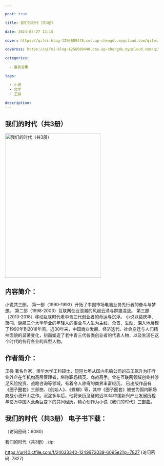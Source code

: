 ```yaml
---

post: true

title: 我们的时代（共3册）

date: 2024-05-27 13:15

cover: https://qifei-blog-1256009448.cos.ap-chengdu.myqcloud.com/qifei-blog/65f193bc9f345e8d03b892d8.jpg

coveross: https://qifei-blog-1256009448.cos.ap-chengdu.myqcloud.com/qifei-blog/65f193bc9f345e8d03b892d8.jpg

categories:

  - 套装合集

tags:

  - 小说
  - 文学
  - 王强

description:
---
```


## 我们的时代（共3册）
<img alt="我们的时代（共3册） " class="aligncenter loading" data-was-processed="true" decoding="async" fetchpriority="high" height="471" src="https://qifei-blog-1256009448.cos.ap-chengdu.myqcloud.com/qifei-blog/65f193bc9f345e8d03b892d8.jpg" style="cursor: zoom-in;" width="314"/>

## 内容简介：

小说共三部。 第一部（1990-1993）开拓了中国市场电脑业务先行者的奋斗与梦想。 第二部（1998-2003）互联网创业浪潮的风起云涌与群雄混战。 第三部（2010-2018）移动互联时代老中青三代创业者的命运与沉浮。 小说以裴庆华、萧闯、谢航三个大学毕业的年轻人的事业与人生为主线，全景、生动、深入地展现了1990年到2018年间，近30年来，中国商业发展、经济迭代、社会变迁与人们精神面貌的显著变化，刻画塑造了老中青三代各类创业者的代表人物，以及生活在这个时代的各行各业的典型人物。

## 作者简介：

王强 著名作家，清华大学工科硕士，短短七年从国内电脑公司的员工飙升为IT行业外企在华机构高层管理者，堪称职场精英、商战高手。曾在互联网领域创业并涉足风险投资、战略咨询等领域，有着令人称奇的商界丰富经历。 已出版作品有《圈子圈套》三部曲、《创始人》、《螳螂》等，其中《圈子圈套》被誉为国内职场商战小说开山之作。沉淀多年后，他将亲历见证的近30年中国新兴产业发展历程与亿万中国人沧桑巨变下的共同经历，精心创作为小说《我们的时代》三部曲。

## 我们的时代（共3册） 电子书下载：

 （访问密码：9080）

我们的时代（共3册）.zip: 

https://url40.ctfile.com/f/24033340-1249972039-6095e2?p=7827 (访问密码: 7827)
